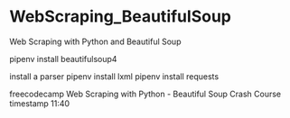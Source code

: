 # WebScraping_BeautifulSoup
Web Scraping with Python and Beautiful Soup

pipenv install beautifulsoup4

install a parser
pipenv install lxml
pipenv install requests


freecodecamp Web Scraping with Python - Beautiful Soup Crash Course 
timestamp 11:40
